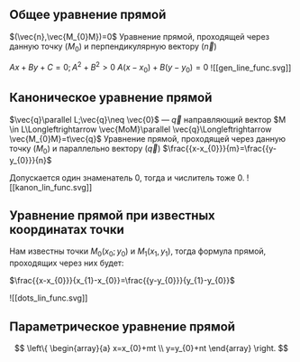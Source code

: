 ## Общее уравнение прямой

$(\vec{n},\vec{M_{0}M})=0$
Уравнение прямой, проходящей через данную точку ($M_{0}$) и перпендикулярную вектору ($\vec{n}$)

$Ax+By+C=0;A^{2}+B^{2}>0$
$A(x-x_{0})+B(y-y_{0})=0$
![[gen_line_func.svg]]
## Каноническое уравнение прямой 

$\vec{q}\parallel L;\vec{q}\neq \vec{0}$ — $\vec{q}$ направляющий вектор
$M \in L\Longleftrightarrow \vec{MoM}\parallel \vec{q}\Longleftrightarrow \vec{M_{0}M}=t\vec{q}$
Уравнение прямой, проходящей через данную точку ($M_{0}$) и параллельно вектору ($\vec{q}$)
$\frac{{x-x_{0}}}{m}=\frac{{y-y_{0}}}{n}$

Допускается один знаменатель 0, тогда и числитель тоже 0.
![[kanon_lin_func.svg]]

## Уравнение прямой при известных координатах точки

Нам известны точки $M_{0}(x_{0};y_{0})$ и $M_{1}(x_{1},y_{1})$, тогда формула прямой, проходящих через них будет:

$\frac{{x-x_{0}}}{x_{1}-x_{0}}=\frac{{y-y_{0}}}{y_{1}-y_{0}}$

![[dots_lin_func.svg]]
## Параметрическое уравнение прямой

$$
\left\{
\begin{array}{a}
x=x_{0}+mt \\
y=y_{0}+nt
\end{array}
\right.
$$
